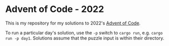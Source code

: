 # Advent of Code - 2022

This is my repository for my solutions to 2022's [Advent of
Code](https://adventofcode.com/).

To run a particular day's solution, use the `-p` switch to `cargo run`, e.g.
`cargo run -p day1`. Solutions assume that the puzzle input is within their
directory.

